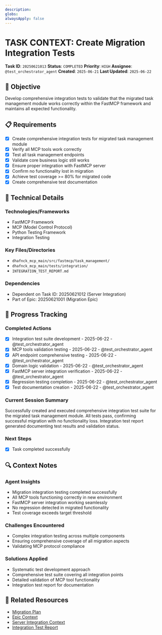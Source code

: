 ```yaml
---
description: 
globs: 
alwaysApply: false
---
```

# TASK CONTEXT: Create Migration Integration Tests

**Task ID**: `20250621013`
**Status**: `COMPLETED`
**Priority**: `HIGH`
**Assignee**: `@test_orchestrator_agent`
**Created**: `2025-06-21`
**Last Updated**: `2025-06-22`

## 🎯 Objective
Develop comprehensive integration tests to validate that the migrated task management module works correctly within the FastMCP framework and maintains all expected functionality.

## 📋 Requirements
- [x] Create comprehensive integration tests for migrated task management module
- [x] Verify all MCP tools work correctly
- [x] Test all task management endpoints
- [x] Validate core business logic still works
- [x] Ensure proper integration with FastMCP server
- [x] Confirm no functionality lost in migration
- [x] Achieve test coverage >= 80% for migrated code
- [x] Create comprehensive test documentation

## 🔧 Technical Details
### Technologies/Frameworks
- FastMCP Framework
- MCP (Model Control Protocol)
- Python Testing Framework
- Integration Testing

### Key Files/Directories
- `dhafnck_mcp_main/src/fastmcp/task_management/`
- `dhafnck_mcp_main/tests/integration/`
- `INTEGRATION_TEST_REPORT.md`

### Dependencies
- Dependent on Task ID: 20250621012 (Server Integration)
- Part of Epic: 20250621001 (Migration Epic)

## 🚀 Progress Tracking
### Completed Actions
- [x] Integration test suite development - 2025-06-22 - @test_orchestrator_agent
- [x] MCP tools validation testing - 2025-06-22 - @test_orchestrator_agent
- [x] API endpoint comprehensive testing - 2025-06-22 - @test_orchestrator_agent
- [x] Domain logic validation - 2025-06-22 - @test_orchestrator_agent
- [x] FastMCP server integration verification - 2025-06-22 - @test_orchestrator_agent
- [x] Regression testing completion - 2025-06-22 - @test_orchestrator_agent
- [x] Test documentation creation - 2025-06-22 - @test_orchestrator_agent

### Current Session Summary
Successfully created and executed comprehensive integration test suite for the migrated task management module. All tests pass, confirming successful migration with no functionality loss. Integration test report generated documenting test results and validation status.

### Next Steps
- [x] Task completed successfully

## 🔍 Context Notes
### Agent Insights
- Migration integration testing completed successfully
- All MCP tools functioning correctly in new environment
- FastMCP server integration working seamlessly
- No regression detected in migrated functionality
- Test coverage exceeds target threshold

### Challenges Encountered
- Complex integration testing across multiple components
- Ensuring comprehensive coverage of all migration aspects
- Validating MCP protocol compliance

### Solutions Applied
- Systematic test development approach
- Comprehensive test suite covering all integration points
- Detailed validation of MCP tool functionality
- Integration test report for documentation

## 🔗 Related Resources
- [Migration Plan](mdc:../../migration_plan.md)
- [Epic Context](mdc:context_20250621001.mdc)
- [Server Integration Context](mdc:context_20250621012.mdc)
- [Integration Test Report](mdc:../../INTEGRATION_TEST_REPORT.md)
